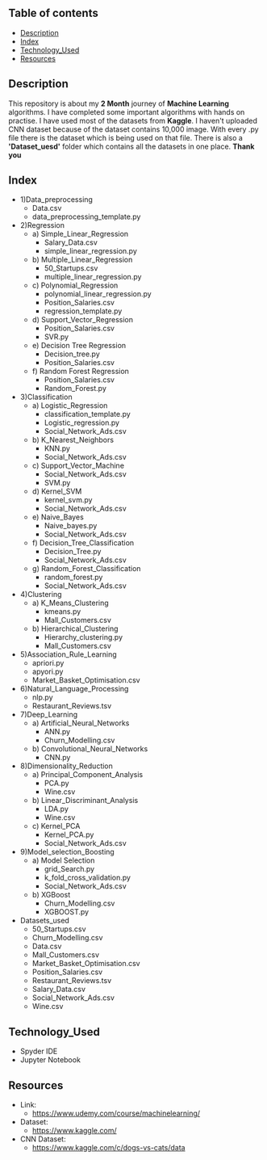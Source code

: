 ## Table of contents
* [Description](#description)
* [Index](#index)
* [Technology_Used](#technology_used)
* [Resources](#resources)

## Description
This repository is about my **2 Month** journey of **Machine Learning** algorithms. I have completed some important algorithms with hands on practise. I have used most of the datasets from **Kaggle**. I haven't uploaded CNN dataset because of the dataset contains 10,000 image. With every .py file there is the dataset which is being used on that file. There is also a **'Dataset_uesd'** folder which contains all the datasets in one place.
**Thank you**

## Index
* 1)Data_preprocessing
  * Data.csv
  * data_preprocessing_template.py
* 2)Regression
  * a) Simple_Linear_Regression
    * Salary_Data.csv
    * simple_linear_regression.py
  * b) Multiple_Linear_Regression
    * 50_Startups.csv
    * multiple_linear_regression.py
  * c) Polynomial_Regression
    * polynomial_linear_regression.py
    * Position_Salaries.csv
    * regression_template.py
  * d) Support_Vector_Regression
    * Position_Salaries.csv
    * SVR.py
  * e) Decision Tree Regression
    * Decision_tree.py
    * Position_Salaries.csv
  * f) Random Forest Regression
    * Position_Salaries.csv
    * Random_Forest.py
* 3)Classification
  * a) Logistic_Regression
    * classification_template.py
    * Logistic_regression.py
    * Social_Network_Ads.csv
  * b) K_Nearest_Neighbors
    * KNN.py
    * Social_Network_Ads.csv
  * c) Support_Vector_Machine
    * Social_Network_Ads.csv
    * SVM.py
  * d) Kernel_SVM
    * kernel_svm.py
    * Social_Network_Ads.csv
  * e) Naive_Bayes
    * Naive_bayes.py
    * Social_Network_Ads.csv
  * f) Decision_Tree_Classification
    * Decision_Tree.py
    * Social_Network_Ads.csv
  * g) Random_Forest_Classification
    * random_forest.py
    * Social_Network_Ads.csv
* 4)Clustering
  * a) K_Means_Clustering
    * kmeans.py
    * Mall_Customers.csv
  * b) Hierarchical_Clustering
    * Hierarchy_clustering.py
    * Mall_Customers.csv
* 5)Association_Rule_Learning
    * apriori.py
    * apyori.py
    * Market_Basket_Optimisation.csv
* 6)Natural_Language_Processing
    * nlp.py
    * Restaurant_Reviews.tsv
* 7)Deep_Learning
  * a) Artificial_Neural_Networks
    * ANN.py
    * Churn_Modelling.csv
  * b) Convolutional_Neural_Networks
    * CNN.py
* 8)Dimensionality_Reduction
  * a) Principal_Component_Analysis
    * PCA.py
    * Wine.csv
  * b) Linear_Discriminant_Analysis
     * LDA.py
     * Wine.csv
  * c) Kernel_PCA
     * Kernel_PCA.py
     * Social_Network_Ads.csv
* 9)Model_selection_Boosting
  * a) Model Selection
     * grid_Search.py
     * k_fold_cross_validation.py
     * Social_Network_Ads.csv
  * b) XGBoost
     * Churn_Modelling.csv
     * XGBOOST.py
* Datasets_used
  * 50_Startups.csv
  * Churn_Modelling.csv
  * Data.csv
  * Mall_Customers.csv
  * Market_Basket_Optimisation.csv
  * Position_Salaries.csv
  * Restaurant_Reviews.tsv
  * Salary_Data.csv
  * Social_Network_Ads.csv
  * Wine.csv
  
## Technology_Used
  * Spyder IDE
  * Jupyter Notebook
  
## Resources

* Link:
  * https://www.udemy.com/course/machinelearning/
* Dataset:
  * https://www.kaggle.com/
* CNN Dataset:
  * https://www.kaggle.com/c/dogs-vs-cats/data
